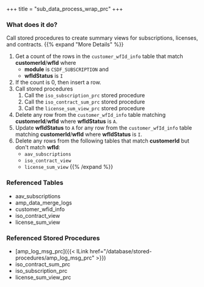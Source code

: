 +++
title = "sub_data_process_wrap_prc"
+++

### What does it do?
Call stored procedures to create summary views for subscriptions, licenses, and contracts.
{{% expand "More Details" %}}
1. Get a count of the rows in the `customer_wfId_info` table that match **customerId**/**wfId** where
   - **module** is `CSDF_SUBSCRIPTION` and
   - **wfIdStatus** is `I`
2. If the count is 0, then insert a row.
3. Call stored procedures
   1. Call the `iso_subscription_prc` stored procedure
   2. Call the `iso_contract_sum_prc` stored procedure
   3. Call the `license_sum_view_prc` stored procedure
4. Delete any row from the `customer_wfId_info` table matching **customerId**/**wfId** where **wfIdStatus** is `A`.
5. Update **wfIdStatus** to `A` for any row from the `customer_wfId_info` table matching **customerId**/**wfId** where **wfIdStatus** is `I`.
6. Delete any rows from the following tables that match **customerId** but don't match **wfId**:
   - `aav_subscriptions`
   - `iso_contract_view`
   - `license_sum_view`
{{% /expand %}}

### Referenced Tables
- aav_subscriptions
- amp_data_merge_logs
- customer_wfid_info
- iso_contract_view 
- license_sum_view 

### Referenced Stored Procedures
- [amp_log_msg_prc]({{< ILink href="/database/stored-procedures/amp_log_msg_prc" >}})
- iso_contract_sum_prc
- iso_subscription_prc
- license_sum_view_prc
